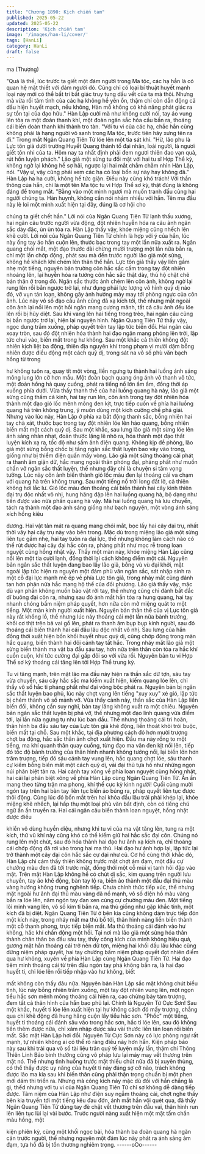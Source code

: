```yaml
---
title: "Chương 1890: Kịch chiến tam"
published: 2025-05-22
updated: 2025-05-22
description: 'Kịch chiến tam'
image: '/images/han-li/cover/'
tags: [HanLi]
category: HanLi
draft: false
---
```


ma (Thượng)

"Quả là thế, lúc trước ta giết một đám người trong Ma tộc, các hạ
hẳn là có quan hệ mật thiết với đám người đó. Cũng chỉ có loại bí
thuật huyết mạnh loại này mới có thể bất tri bất giác truy tung dấu
vết của ta mà thôi. Nhưng mà vừa rồi tâm tình của các hạ không
hề yên ổn, thậm chí còn dẫn động cả dấu hiện huyết mạch, nếu
không, Hàn mỗ không có khả năng phát giác ra sự tồn tại của đạo
hữu." Hàn Lập cười mà như không cười nói, tay áo vung lên tỏa
ra một đoàn thanh khí, một đoàn ngân sắc hỏa cầu bắn ra, thoáng
cái biến đoàn thanh khí thành tro tàn.
"Với tu vi của các hạ, chắc hẳn cũng không phải là hạng người vô
sanh trong Ma tộc, trước tiên hãy xưng tên ra đi." Trong mắt Ngân
Quang Tiên Tử lóe lên một tia sát khí.
"Hừ, lão phu là Lực tôn giả dưới trướng Huyết Quang thánh tổ đại
nhân, loài người, là ngươi giết tôn nhi của ta. Hôm nay ta nhất
định phải đem ngươi thiên đao vạn quả, rút hồn luyện phách." Lão
giả một sừng tu đối mặt với hai tu sĩ Hợp Thể kỳ, không ngờ lại
không hề sợ hãi, ngược lại hai mắt chằm chằm nhìn Hàn Lập,
nói.
"Vậy ư, vậy cũng phải xem các hạ có loại bổn sự này hay không
đã." Hàn Lập ha ha cười, không hề tức giận.
Điều này cũng khó trách! Với thần thông của hắn, chỉ là một tên
Ma tộc tu vi Hợp Thể sơ kỳ, thật đúng là không đáng để trong
mắt.
"Bằng vào một mình ngươi mà muốn tranh đấu cùng hai người
chúng ta. Hàn huynh, không cần nói nhảm nhiều với hắn. Tên ma
đầu này lẻ loi một mình xuất hiện tại đây, đúng là cơ hội cho

chúng ta giết chết hắn."
Lời nói của Ngân Quang Tiên Tử lạnh thấu xương, hai ngân câu
trước người vừa động, đột nhiên huyễn hóa ra câu ảnh ngân sắc
dày đặc, ùn ùn tỏa ra.
Hàn Lập thấy vậy, khóe miệng cũng nhếch lên khẽ cười. Lời nói
của Ngân Quang Tiên Tử chính là hợp với ý của hắn, lúc này ống
tay áo hắn cuộn lên, thước bạc trong tay một lần nữa xuất ra.
Ngân quang chói mắt, một đạo thước dài chừng mười trượng một
lần nữa bắn ra, chỉ một lần chớp động, phát sau mà đến trước
người lão giả một sừng, không hề khách khí chém lên thân thể
hắn.
Lực tôn giả thấy vậy liền gầm nhẹ một tiếng, nguyên bản trường
côn hắc sắc cầm trong tay đột nhiên nhoáng lên, lại huyễn hóa ra
tường côn hắc sắc thật dày, thủ hộ chặt chẽ bản thân ở trong đó.
Ngân sắc thước ảnh chém lên côn ảnh, không ngờ lại rung lên rồi
bắn ngược trở lại, như đụng phải lực lượng vô hình quỷ dị nào
đó, vỡ vụn tán loạn, không gây ảnh hưởng mảy may tới phòng
ngực của côn ảnh.
Lúc này vô số đạo câu ảnh cũng đã xạ kích tới, thế nhưng mặt
ngoài côn ảnh lại nổi lên một hồi ngân mang cương mãnh, tất cả
câu ảnh đều lóe lên rồi bị hủy diệt.
Sau khi vang lên hai tiếng trong trẻo, hai ngân câu cũng bị bắn
ngược trở lại, hiện lại nguyên hình.
Ngân Quang Tiên Tử thấy vậy, ngọc dung trầm xuống, pháp quyết
trên tay lập tức biến đổi.
Hai ngân câu xoay tròn, sau đó đột nhiên hóa thành hai đạo ngân
mang phóng lên trời, lập tức chui vào, biến mất trong hư không.
Sau một khắc cả thiên không đột nhiên kịch liệt ba động, thiên địa
nguyên khí trong phạm vi mười dặm bỗng nhiên được điều động
một cách quỷ dị, trong sát na vô số phù văn bạch hồng từ trong

hư không tuôn ra, quay tít một vòng, liền ngưng tụ thành hai luồng
ánh sáng mông lung lớn cỡ hơn mẫu.
Một đoàn bạch quang óng ánh vô thanh vô tức, một đoàn hồng hà
quay cuồng, phát ra tiếng nổ lớn ầm ầm, đồng thời áp xuống phía
dưới.
Vừa thấy thanh thế của hai luồng quang hà này, lão giả một sừng
cũng thầm cả kinh, hai tay run lên, côn ảnh trong tay đột nhiên
hóa thành một đạo gió lốc mênh mông đen kịt, trực tiếp cuốn về
phía hai luồng quang hà trên không trung, ý muốn dùng một kích
cưỡng chế phá giải.
Nhưng vào lúc này, Hàn Lập ở phía xa bất động thanh sắc, bỗng
nhiên hai tay chà xát, thước bạc trong tay đột nhiên lóe lên hào
quang, bỗng nhiên biến mất một cách quỷ dị.
Sau một khắc, sau lưng lão giả một sừng lóe lên ánh sáng nhàn
nhạt, đoản thước lặng lẽ nhô ra, hóa thành một đạo thất luyện
kích xạ ra, tốc độ như sấm ảnh điện quang.
Không kịp đề phòng, lão giả một sừng bỗng chốc bị tầng ngân
sắc thất luyện bao vây vào trong, giống như bị thiểm điện quấn
mấy vòng.
Lão giả một sừng thoáng cái phát ra thanh âm giận dữ, hắc mang
ngoài thân phóng đại, phảng phất như muốn chấn vỡ ngân sắc
thất luyện, thế nhưng đây chỉ là chuyện si tâm vọng tưởng.
Lúc này côn ảnh biến thành gió lốc màu đen lại thoáng cái va
chạm với quang hà trên không trung.
Sau một tiếng nổ trời long đất lở, cả thiên không hơi lắc lư.
Gió lốc màu đen thoáng cái biến thành hai cây kình thiên đại trụ
độc nhất vô nhị, hung hăng đập lên hai luồng quang hà, bộ dạng
như tiến được vào nửa phần quang hà vậy.
Mà hai luồng quang hà lưu chuyển, tách ra thành một đạo ánh
sáng giống như bạch nguyện, một vòng ánh sáng xích hồng kiêu

dương.
Hai vật tản mát ra quang mang chói mắt, bọc lấy hai cây đại trụ,
nhất thời vây hai cây trụ này vào bên trong.
Mặc dù trong miệng lão giả một sừng liên tục gầm nhẹ, hai tay
tuôn ra đại lực, thế nhưng không làm cách nào có thể rút được
hai cây đại hắc côn ra, phảng phất như mọc rễ trong loan nguyệt
cùng hồng nhật vậy.
Thấy một màn này, khóe miệng Hàn Lập cũng nổi lên một tia cười
lạnh, đồng thời lại cách không điểm một cái.
Nguyên bản ngân sắc thất luyện đang bao lấy lão giả, bỗng vù vù
đại khởi, mặt ngoài lập tức hiện ra nguyên một đám phù văn ngân
sắc, sát nhập sinh ra một cỗ đại lực mạnh mẽ ép về phía Lực tôn
giả, trong nháy mắt cũng đánh tan hơn phân nửa hắc mang hộ
thể của đối phương.
Lão giả thấy vậy, mặc dù vạn phần không muốn bảo vật rời tay,
thế nhưng cũng chỉ đành bất đắc dĩ buông đại côn ra, nhưng sau
đó ánh mắt hắn tỏa ra hung quang, hai tay nhanh chóng bấm
niệm pháp quyết, hơn nữa còn mở miệng quát to một tiếng.
Một màn kinh người xuất hiện.
Nguyên bản thân thể của vị Lực tôn giả này rất khổng lồ, thế
nhưng lúc này thoáng cái một lần nữa bành trướng, khối cơ thịt
trên bả vai gồ lên, phát ra thanh âm bụp bụp kinh người, sau đó
thoáng cái biến thành hai cái đầu lâu độc nhất vô nhị.
Sau lưng của hắn đồng thời xuất hiện bốn khối huyết nhục quỷ dị,
cũng chớp động trong màn hắc quang, biến thành hai đôi cánh
tay tất hắc.
Trong nháy mắt lão giả một sừng biến thành ma vật ba đầu sáu
tay, hơn nữa trên thân còn tỏa ra hắc khí cuồn cuộn, khí tức
cường đại gấp đôi so với vừa rồi. Nguyên bản tu vi Hợp Thể sơ
kỳ thoáng cái tăng lên tới Hợp Thể trung kỳ.

Tu vi tăng mạnh, trên mặt lão ma đầu này hiện ra thần sắc dữ
tợn, sáu tay vừa chuyển, sáu cây hắc sắc ma kiếm xuất hiện,
kiếm quang lóe lên, chỉ thấy vô số hắc ti phảng phất như đại võng
bộc phát ra.
Nguyên bản bị ngân sắc thất luyện bao phủ, lúc này chợt vang lên
tiếng "xuy xuy" xé gió, lập tức bị chém thành vô số mảnh vỡ.
Vừa thấy cảnh này, thần sắc của Hàn Lập liền biến đổi, không
cần suy nghĩ, bàn tay lăng không xuất ra một chiêu.
Nguyên bản ngân sắc thất luyện bị phá vỡ, thế nhưng một đạo
linh quang vừa điểm tới, lại lần nữa ngưng tụ như lúc ban đầu.
Thế nhưng thoáng cái trì hoãn, thân hình ba đầu sáu tay của Lực
tôn giả khẽ động, liền thoát khỏi trói buộc, biến mất tại chỗ.
Sau một khắc, tại địa phương cách đó hơn mười trượng chợt ba
động, hắc sắc thân ảnh chợt xuất hiện.
Đầu ma này rống to một tiếng, ma khí quanh thân quay cuồng,
từng đạo ma vân đen kịt nổi lên, tiếp đó tốc độ bành trướng của
thân hình nhanh không tưởng nổi, lại biến lớn hơn trăm trượng,
tiếp đó sáu cánh tay vung lên, hắc quang chợt lóe, sáu thanh cự
kiếm bỗng biến mất một cách quỷ dị, vài đại thủ tựa hồ như
những ngọn núi phân biệt tản ra.
Hai cánh tay xông về phía loan nguyệt cùng hồng nhật, hai cái lại
phân biệt xông về phía Hàn Lập cùng Ngân Quang Tiên Tử.
Ẩn ẩn mang theo từng trận ma phong, khí thế cực kỳ kinh người!
Cuối cùng mười ngón tay trên hai bàn tay liên tục biến ảo búng
ra, pháp quyết liên tục được thôi động.
Cùng lúc đó bốn mắt trên hai khỏa đầu lâu trái phải khép lại, khóe
miệng khẽ nhếch, lại hấp thụ một loại phù văn bất định, còn có
tiếng chú ngữ ẩn ẩn truyền ra.
Hai cái ngân câu biến thành loan nguyệt, hồng nhật được điều

khiển vô dùng huyền diệu, nhưng khi tu vi của ma vật tăng lên,
tung ra một kích, thứ vũ khí này cũng khó có thể kiềm giữ hai hắc
sắc đại côn. Chúng nó rung lên một chút, sau đó hóa thành hai
đạo hư ảnh xạ kích ra, chỉ thoáng cái chớp động đã rơi vào trong
hai ma thủ.
Hai đạo hư ảnh hợp lại, lập tức lại trở thành một cây đại côn hắc
sắc cự đại như cũ.
Cơ hồ cùng thời khắc đó, Hàn Lập chỉ cảm thấy thiên không trước
mặt chợt ảm đạm, một đầu cự chưởng màu đen đã tới trước mặt,
đồng thời một cỗ mùi vị tanh hôi đập vào mặt.
Trên mặt Hàn Lập không hề có chút dị sắc, kim quang trên người
lưu chuyển, tay áo khẽ động, bàn tay lộ ra, biến ảo thành một đầu
đại thủ màu vàng hướng không trung nghênh tiếp.
Chưa chính thức tiếp xúc, thế nhưng mặt ngoài hư ảnh đại thủ
màu vàng đã nổ mạnh, vô số điện hồ màu vàng bắn ra lóe lên,
năm ngón tay đan xen cùng cự chưởng màu đen.
Một tiếng lôi minh vang lên, vô số kim ti bắn ra, ma thủ giống như
gặp khắc tinh, một kích đã bị diệt.
Ngân Quang Tiên Tử ở bên kia cũng không dám trực tiếp đón một
kích này, trong nháy mắt ma thủ bổ tới, thân hình nàng liền biến
thành một cỗ thanh phong, trực tiếp biến mất.
Ma thủ thoáng cái đánh vào hư không, hắc khí chấn động một
hồi.
Tại nơi mà lão giả một sừng hóa thân thành chân thân ba đầu sáu
tay, thấy công kích của mình không hiệu quả, gương mặt hắn
thoáng cái trở nên dữ tợn, miệng hai khối đầu lâu khác cũng
dừng niệm pháp quyết, hai tay chưởng bấm niệm pháp quyết đọt
nhiên điểm qua hư không, xuyên về phía Hàn Lập cùng Ngân
Quang Tiên Tử.
Hai đạo tiêm minh thoáng cái từ trên đầu ngón tay phá không bắn
ra, là hai đạo huyết ti, chỉ lóe lên rồi tiếp nhập vào hư không, biết

mất không còn thấy đâu nữa.
Nguyên bản Hàn Lập sắc mặt không chút biểu tình, lúc này bỗng
nhiên trầm xuống, một tay đột nhiên vung lên, một ngọn tiểu hắc
sơn mênh mông thoáng cái hiện ra, cao chừng bảy tám trượng,
đem tất cả thân hình của hắn bao phủ lại.
Chính là Nguyên Từ Cực Sơn!
Sau một khắc, huyết ti lóe lên xuất hiện tại hư không cách đó mấy
trượng, chẳng qua chỉ khẽ động đã hung hăng cuộn lấy tiểu hắc
sơn.
"Phốc" một tiếng, huyết ti thoáng cái đánh sâu vào trong hắc sơn,
hắc ti lóe lên, sau đó không tiến thêm được nữa, chỉ xâm nhập
được sâu vài thước liền tán loạn rồi biến mất.
Sắc mặt Hàn Lập hơi đổi.
Nguyên Từ Cực Sơn này có lực phòng ngự rất mạnh, tự nhiên
không ai có thể rõ ràng điều này hơn hắn. Kiện pháp bảo này sau
khi trải qua vô số tài liệu trân quý tế luyện mấy lần, thậm chí
Thông Thiên Linh Bảo bình thường cũng vô pháp lưu lại mảy may
vết thương trên mặt nó.
Thế nhưng tình huống trước mặt thiếu chút nữa đã bị xuyên
thủng, có thể thấy được uy năng của huyết ti này đáng sợ cỡ nào,
trách không được lão ma kia sau khi biến thân cũng phải thận
trọng chuẩn bị một phen mới dám thi triển ra.
Nhưng mà công kích này mặc dù đối với hắn chẳng là gì, thếd
nhưng với tu vi của Ngân Quang Tiên Tử chỉ sợ không dễ dàng
tiếp được.
Tâm niệm của Hàn Lập như điện suy ngẫm thoáng cái, chợt nghe
thấy bên kia truyền tới một tiếng kêu đau đớn, ánh mắt hắn vội
quét qua, đã thấy Ngân Quang Tiên Tử dùng tay đè chặt vết
thương trên đầu vai, thân hình run lên liên tục lùi lại vài bước.
Trước người nàng xuất hiện một mặt tấm chắn màu hồng, một

kiện phiên kỳ, cùng một khối ngọc bài, hóa thành ba đoàn quang
hà ngăn cản trước người, thế nhưng nguyên một đám lúc này
phát ra ánh sáng ảm đạm, tựa hồ đã bị tổn thương nghiêm trọng.
------oOo------
